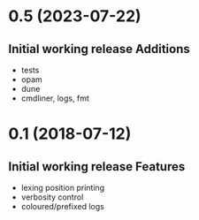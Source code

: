 0.5 (2023-07-22)
================
  Initial working release
Additions
---------
  - tests
  - opam
  - dune
  - cmdliner, logs, fmt

0.1 (2018-07-12)
================
  Initial working release
Features
--------
  - lexing position printing
  - verbosity control
  - coloured/prefixed logs
